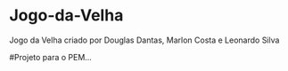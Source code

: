 # Jogo-da-Velha
Jogo da Velha criado por Douglas Dantas, Marlon Costa e Leonardo Silva

#Projeto para o PEM...
